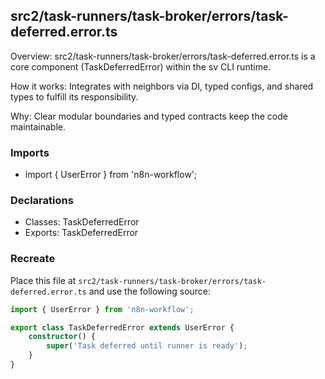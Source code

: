 ## src2/task-runners/task-broker/errors/task-deferred.error.ts

Overview: src2/task-runners/task-broker/errors/task-deferred.error.ts is a core component (TaskDeferredError) within the sv CLI runtime.

How it works: Integrates with neighbors via DI, typed configs, and shared types to fulfill its responsibility.

Why: Clear modular boundaries and typed contracts keep the code maintainable.

### Imports

- import { UserError } from 'n8n-workflow';

### Declarations

- Classes: TaskDeferredError
- Exports: TaskDeferredError

### Recreate

Place this file at `src2/task-runners/task-broker/errors/task-deferred.error.ts` and use the following source:

```ts
import { UserError } from 'n8n-workflow';

export class TaskDeferredError extends UserError {
	constructor() {
		super('Task deferred until runner is ready');
	}
}

```
